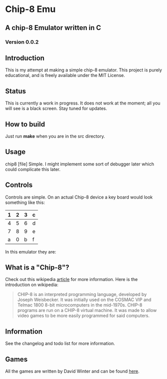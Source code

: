 # Chip-8 Emu
## A chip-8 Emulator written in C
### Version 0.0.2

## Introduction
This is my attempt at making a simple chip-8 emulator. This project is purely educational, and is freely available under the MIT License.

## Status
This is currently a work in progress. It does not work at the moment; all you will see is a black screen. Stay tuned for updates.

## How to build
Just run __make__ when you are in the src directory.

## Usage
chip8 [file]
Simple. I might implement some sort of debugger later which could complicate this later.

## Controls
Controls are simple. On an actual Chip-8 device a key board would look something like this:

|1|2|3|c|
|-|-|-|-|
|4|5|6|d|
|7|8|9|e|
|a|0|b|f|

In this emulator they are:

## What is a "Chip-8"?
Check out this wikipedia [article](http://en.wikipedia.org/wiki/CHIP-8) for more information. Here is the introduction on wikipedia:
> CHIP-8 is an interpreted programming language, developed by Joseph Weisbecker.
> It was initially used on the COSMAC VIP and Telmac 1800 8-bit microcomputers in
> the mid-1970s. CHIP-8 programs are run on a CHIP-8 virtual machine. It was made
> to allow video games to be more easily programmed for said computers.

## Information
See the changelog and todo list for more information.

## Games
All the games are written by David Winter and can be found [here](http://www.pong-story.com/chip8/).
